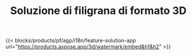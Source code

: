 ﻿---
title: Soluzione di filigrana di formato 3D 
weight: 7730
url: /it/watermark
limit: 
description: Aggiungi la filigrana cieca al documento 3D per proteggere la tua proprietà intellettuale.
---
{{< blocks/products/pf/agp/i18n/feature-solution-app url="https://products.aspose.app/3d/watermark/embed&h1&h2" >}} 
